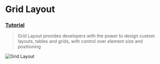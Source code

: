 # Grid Layout
 ### [Tutorial](https://designcode.io/swiftui-handbook-grid-layout)
> Grid Layout provides developers with the power to design custom layouts, tables and grids, with control over element size and positioning

![Grid Layout](https://github.com/mrgsdev/DesignCode/assets/157994617/b17d4cd5-32b2-48be-bb58-1eb684613ec7)
